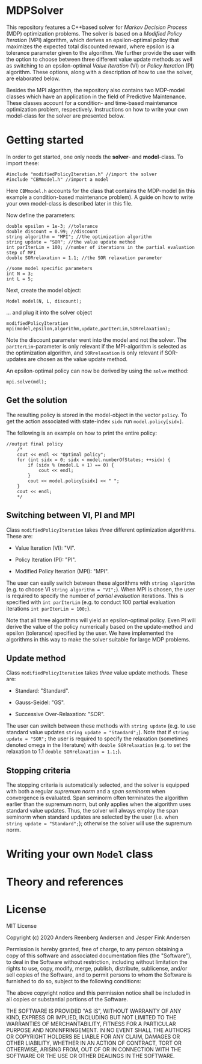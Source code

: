 # MDPSolver

This repository features a C++based solver for *Markov Decision Process* (MDP) optimization problems. The solver is based on a *Modified Policy Iteration* (MPI) algorithm, which derives an epsilon-optimal policy that maximizes the expected total discounted reward, where epsilon is a tolerance parameter given to the algorithm. We further provide the user with the option to choose between three different value update methods as well as switching to an epsilon-optimal *Value Iteration* (VI) or *Policy Iteration* (PI) algorithm. These options, along with a description of how to use the solver, are elaborated below.

Besides the MPI algorithm, the repository also contains two MDP-model classes which have an application in the field of Predictive Maintenance. These classes account for a condition- and time-based maintenance optimization problem, respectively. Instructions on how to write your own model-class for the solver are presented below. 

# Getting started

In order to get started, one only needs the **solver**- and **model**-class. To import these:
```
#include "modifiedPolicyIteration.h" //import the solver
#include "CBMmodel.h" //import a model

```
Here `CBMmodel.h` accounts for the class that contains the MDP-model (in this example a condition-based maintenance problem). A guide on how to write your own model-class is described later in this file.

Now define the parameters:
```
double epsilon = 1e-3; //tolerance
double discount = 0.99; //discount
string algorithm = "MPI"; //the optimization algorithm
string update = "SOR"; //the value update method
int parIterLim = 100; //number of iterations in the partial evaluation step of MPI
double SORrelaxation = 1.1; //the SOR relaxation parameter 

//some model specific parameters
int N = 3;
int L = 5; 
```

Next, create the model object:
```
Model model(N, L, discount);
```
... and plug it into the solver object
```
modifiedPolicyIteration mpi(model,epsilon,algorithm,update,parIterLim,SORrelaxation);
```

Note the discount parameter went into the model and not the solver. The `parIterLim`-parameter is only relevant if the MPI-algorithm is selected as the optimization algorithm, and `SORrelaxation` is only relevant if SOR-updates are chosen as the value update method. 

An epsilon-optimal policy can now be derived by using the `solve` method:
```
mpi.solve(mdl);
```

## Get the solution

The resulting policy is stored in the model-object in the vector `policy`. To get the action associated with state-index `sidx` run `model.policy[sidx]`. 

The following is an example on how to print the entire policy: 

```
//output final policy
	/*
	cout << endl << "Optimal policy";
	for (int sidx = 0; sidx < model.numberOfStates; ++sidx) {
		if (sidx % (model.L + 1) == 0) {
			cout << endl;
		}
		cout << model.policy[sidx] << " ";
	}
	cout << endl;
	*/
```

## Switching between VI, PI and MPI

Class `modifiedPolicyIteration` takes *three* different optimization algorithms. These are:

* Value Iteration (VI): "VI". 

* Policy Iteration (PI): "PI".
         
* Modified Policy Iteration (MPI): "MPI".
         
         
The user can easily switch between these algorithms with `string algorithm` (e.g. to choose VI `string algorithm = "VI";`). When MPI is chosen, the user is required to specify the number of *partial evaluation* iterations. This is specified with `int parIterLim` (e.g. to conduct 100 partial evaluation iterations `int parIterLim = 100;`).

Note that all three algorithms will yield an epsilon-optimal policy. Even PI will derive the value of the policy numerically based on the update-method and epsilon (tolerance) specified by the user. We have implemented the algorithms in this way to make the solver suitable for large MDP problems.

## Update method

Class `modifiedPolicyIteration` takes *three* value update methods. These are:

* Standard: "Standard".

* Gauss-Seidel: "GS".

* Successive Over-Relaxation: "SOR".

The user can switch between these methods with `string update` (e.g. to use standard value updates `string update = "Standard";`). Note that if `string update = "SOR";` the user is required to specify the relaxation (sometimes denoted omega in the literature) with `double SORrelaxation` (e.g. to set the relaxation to 1.1 `double SORrelaxation = 1.1;`). 

## Stopping criteria

The stopping criteria is automatically selected, and the solver is equipped with both a regular *supremum norm* and a *span seminorm* when convergence is evaluated. Span seminorm often terminates the algorithm earlier than the supremum norm, but only applies when the algorithm uses standard value updates. Thus, the solver will always employ the span seminorm when standard updates are selected by the user (i.e. when `string update = "Standard";`); otherwise the solver will use the supremum norm.

# Writing your own `Model` class

# Theory and references

# License

MIT License

Copyright (c) 2020 Anders Reenberg Andersen and Jesper Fink Andersen

Permission is hereby granted, free of charge, to any person obtaining a copy
of this software and associated documentation files (the "Software"), to deal
in the Software without restriction, including without limitation the rights
to use, copy, modify, merge, publish, distribute, sublicense, and/or sell
copies of the Software, and to permit persons to whom the Software is
furnished to do so, subject to the following conditions:

The above copyright notice and this permission notice shall be included in all
copies or substantial portions of the Software.

THE SOFTWARE IS PROVIDED "AS IS", WITHOUT WARRANTY OF ANY KIND, EXPRESS OR
IMPLIED, INCLUDING BUT NOT LIMITED TO THE WARRANTIES OF MERCHANTABILITY,
FITNESS FOR A PARTICULAR PURPOSE AND NONINFRINGEMENT. IN NO EVENT SHALL THE
AUTHORS OR COPYRIGHT HOLDERS BE LIABLE FOR ANY CLAIM, DAMAGES OR OTHER
LIABILITY, WHETHER IN AN ACTION OF CONTRACT, TORT OR OTHERWISE, ARISING FROM,
OUT OF OR IN CONNECTION WITH THE SOFTWARE OR THE USE OR OTHER DEALINGS IN THE
SOFTWARE.
